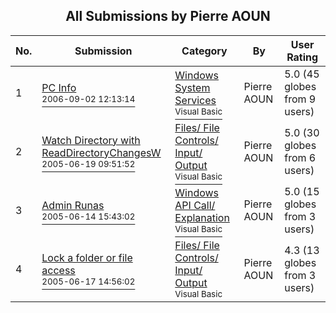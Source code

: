 ﻿<div align="center">

## All Submissions by Pierre AOUN

</div>

No.  | Submission | Category | By   | User Rating
---- | ---------- | -------- | ---- | -----------
1 | [PC Info<br /><sup>2006-09-02 12:13:14</sup>](https://github.com/Planet-Source-Code/pierre-aoun-pc-info__1-66523) | [Windows System Services<br /><sup>Visual Basic</sup>](../ByCategory/windows-system-services__1-35.md) | Pierre AOUN | 5.0 (45 globes from 9 users)
2 | [Watch Directory with ReadDirectoryChangesW<br /><sup>2005-06-19 09:51:52</sup>](https://github.com/Planet-Source-Code/pierre-aoun-watch-directory-with-readdirectorychangesw__1-61052) | [Files/ File Controls/ Input/ Output<br /><sup>Visual Basic</sup>](../ByCategory/files-file-controls-input-output__1-3.md) | Pierre AOUN | 5.0 (30 globes from 6 users)
3 | [Admin Runas<br /><sup>2005-06-14 15:43:02</sup>](https://github.com/Planet-Source-Code/pierre-aoun-admin-runas__1-61135) | [Windows API Call/ Explanation<br /><sup>Visual Basic</sup>](../ByCategory/windows-api-call-explanation__1-39.md) | Pierre AOUN | 5.0 (15 globes from 3 users)
4 | [Lock a folder or file access<br /><sup>2005-06-17 14:56:02</sup>](https://github.com/Planet-Source-Code/pierre-aoun-lock-a-folder-or-file-access__1-61212) | [Files/ File Controls/ Input/ Output<br /><sup>Visual Basic</sup>](../ByCategory/files-file-controls-input-output__1-3.md) | Pierre AOUN | 4.3 (13 globes from 3 users)
